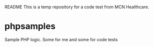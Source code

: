 README
This is a temp repository for a code test from MCN Healthcare.
# phpsamples
Sample PHP logic. Some for me and some for code tests
